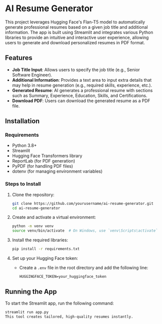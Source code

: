# AI Resume Generator

This project leverages Hugging Face's Flan-T5 model to automatically generate professional resumes based on a given job title and additional information. The app is built using Streamlit and integrates various Python libraries to provide an intuitive and interactive user experience, allowing users to generate and download personalized resumes in PDF format.

## Features

- **Job Title Input**: Allows users to specify the job title (e.g., Senior Software Engineer).
- **Additional Information**: Provides a text area to input extra details that may help in resume generation (e.g., required skills, experience, etc.).
- **Generated Resume**: AI generates a professional resume with sections such as Summary, Experience, Education, Skills, and Certifications.
- **Download PDF**: Users can download the generated resume as a PDF file.

## Installation

### Requirements
- Python 3.8+
- Streamlit
- Hugging Face Transformers library
- ReportLab (for PDF generation)
- PyPDF (for handling PDF files)
- dotenv (for managing environment variables)

### Steps to Install
1. Clone the repository:
    ```bash
    git clone https://github.com/yourusername/ai-resume-generator.git
    cd ai-resume-generator
    ```

2. Create and activate a virtual environment:
    ```bash
    python -m venv venv
    source venv/bin/activate  # On Windows, use `venv\Scripts\activate`
    ```

3. Install the required libraries:
    ```bash
    pip install -r requirements.txt
    ```

4. Set up your Hugging Face token:
    - Create a `.env` file in the root directory and add the following line:
      ```
      HUGGINGFACE_TOKEN=your_huggingface_token
      ```

## Running the App

To start the Streamlit app, run the following command:
```bash
streamlit run app.py
This tool creates tailored, high-quality resumes instantly.
